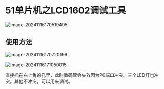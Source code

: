 # 51单片机之LCD1602调试工具

![image-20241116170519495](C:\Users\admin\Desktop\个人博客\嵌入式相关博客\51单片机学习\51单片机之LCD1602调试工具.assets\image-20241116170519495.png)

## 使用方法

![image-20241116170720196](C:\Users\admin\Desktop\个人博客\嵌入式相关博客\51单片机学习\51单片机之LCD1602调试工具.assets\image-20241116170720196.png)

![image-20241116171050015](C:\Users\admin\Desktop\个人博客\嵌入式相关博客\51单片机学习\51单片机之LCD1602调试工具.assets\image-20241116171050015.png)

直接插在右上角的孔里，此时数码管会失效因为P0端口冲突。三个LED灯也冲突。其他不冲突，可以用来调试。